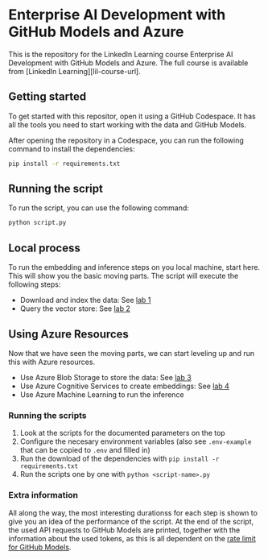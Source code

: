 # Enterprise AI Development with GitHub Models and Azure
This is the repository for the LinkedIn Learning course Enterprise AI Development with GitHub Models and Azure. The full course is available from [LinkedIn Learning][lil-course-url].

## Getting started
To get started with this repositor, open it using a GitHub Codespace. It has all the tools you need to start working with the data and GitHub Models.

After opening the repository in a Codespace, you can run the following command to install the dependencies:

```bash
pip install -r requirements.txt
```

## Running the script
To run the script, you can use the following command:

```bash
python script.py
```

## Local process
To run the embedding and inference steps on you local machine, start here. This will show you the basic moving parts.
The script will execute the following steps:

- Download and index the data: See [lab 1](/labs/Lab%201%20-%20Download%20and%20index%20the%20data.md)
- Query the vector store: See [lab 2](/labs/Lab%202%20-%20Query%20the%20vector%20store.md)

## Using Azure Resources
Now that we have seen the moving parts, we can start leveling up and run this with Azure resources.

- Use Azure Blob Storage to store the data: See [lab 3](/labs/Lab%203%20-%20Upload%20the%20data%20into%20blob%20storage.md)
- Use Azure Cognitive Services to create embeddings: See [lab 4](/labs/Lab%204%20-%20Create%20embeddings%20with%20Azure%20OpenAI.md)
- Use Azure Machine Learning to run the inference

### Running the scripts
1. Look at the scripts for the documented parameters on the top
1. Configure the necesary environment variables (also see `.env-example` that can be copied to `.env` and filled in)
1. Run the download of the dependencies with `pip install -r requirements.txt`
1. Run the scripts one by one with `python <script-name>.py`

### Extra information
All along the way, the most interesting durationss for each step is shown to give you an idea of the performance of the script.
At the end of the script, the used API requests to GitHub Models are printed, together with the information about the used tokens, as this is all dependent on the [rate limit for GitHub Models](https://docs.github.com/en/github-models/prototyping-with-ai-models#rate-limits).